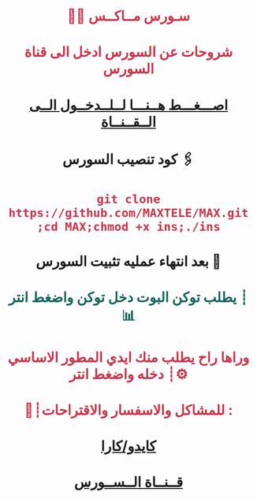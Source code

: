 # <p align="center" style="color:#cb3349" >👨‍💻 سـورس مــاكــس

# <p align="center" style="color:#cb3349" > شروحات عن السورس ادخل الى قناة السورس

# <p align="center" style="color:#cb3349" > [اصـــغـــط هــنـــا لــلــدخــول الــى الــقــنــاة](https://telegram.me/uop70) <br>

# <p align="center"> كود تنصيب السورس 🖇

 # <p align="center" style="color:#cb3349" > `git clone https://github.com/MAXTELE/MAX.git ;cd MAX;chmod +x ins;./ins`    

# <p align="center"> بعد انتهاء عمليه تثبيت السورس 🚸

# <p align="center" style="color: #14635c;" >يطلب توكن البوت دخل توكن واضغط انتر ┊📊
 
# <p align="center" style="color:#cb3349" > وراها راح يطلب منك ايدي المطور الاساسي دخله واضغط انتر ┊⚙️


# <p align="center" style="color:#cb3349" > 💬┊للمشاكل والاسفسار والاقتراحات :
  
# <p align="center" style="color:#cb3349" > [كايدو/كارا](https://telegram.me/auuuvu) <br>
  
  
# <p align="center" style="color:#cb3349" > [قــنــاة الــســورس](https://telegram.me/uop70) <br>
